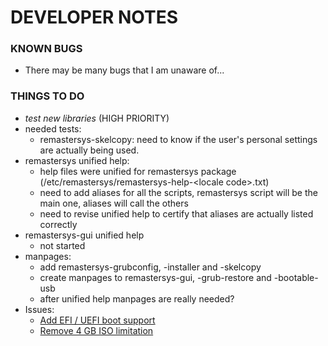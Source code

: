 # DEVELOPER NOTES

### KNOWN BUGS

* There may be many bugs that I am unaware of...

### THINGS TO DO

* _test new libraries_ (HIGH PRIORITY)
* needed tests:
   * remastersys-skelcopy: need to know if the user's personal settings are actually being used.
* remastersys unified help:
   * help files were unified for remastersys package (/etc/remastersys/remastersys-help-\<locale code\>.txt)
   * need to add aliases for all the scripts, remastersys script will be the main one, aliases will call the others
   * need to revise unified help to certify that aliases are actually listed correctly
* remastersys-gui unified help
   * not started
* manpages:
   * add remastersys-grubconfig, -installer and -skelcopy
   * create manpages to remastersys-gui, -grub-restore and -bootable-usb
   * after unified help manpages are really needed?
* Issues:
   * [Add EFI / UEFI boot support](https://github.com/nerun/remastersys/issues/3)
   * [Remove 4 GB ISO limitation](https://github.com/nerun/remastersys/issues/2)